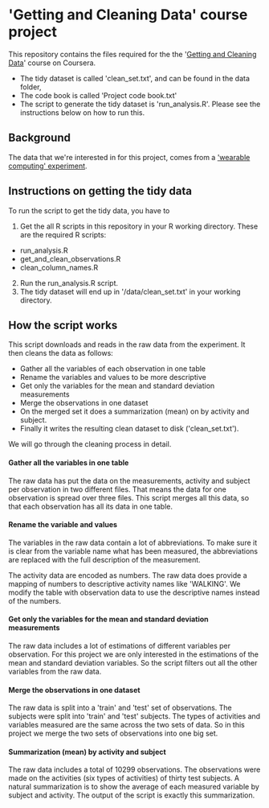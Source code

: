 # 'Getting and Cleaning Data' course project

This repository contains the files required for the the '[Getting and Cleaning Data](https://class.coursera.org/getdata-032/)' course on Coursera.
* The tidy dataset is called 'clean_set.txt', and can be found in the data folder,
* The code book is called 'Project code book.txt'
* The script to generate the tidy dataset is 'run_analysis.R'. Please see the instructions below on how to run this.

## Background
The data that we're interested in for this project, comes from a ['wearable computing' experiment](http://archive.ics.uci.edu/ml/datasets/Human+Activity+Recognition+Using+Smartphones).

## Instructions on getting the tidy data
To run the script to get the tidy data, you have to

1. Get the all R scripts in this repository in your R working directory. These are the required R scripts:
  - run_analysis.R
  - get_and_clean_observations.R
  - clean_column_names.R
2. Run the run_analysis.R script.
3. The tidy dataset will end up in '/data/clean_set.txt' in your working directory.

## How the script works

This script downloads and reads in the raw data from the experiment. It then cleans the data as follows:
- Gather all the variables of each observation in one table
- Rename the variables and values to be more descriptive
- Get only the variables for the mean and standard deviation measurements
- Merge the observations in one dataset
- On the merged set it does a summarization (mean) on by activity and subject. 
- Finally it writes the resulting clean dataset to disk ('clean_set.txt').

We will go through the cleaning process in detail.

#### Gather all the variables in one table

The raw data has put the data on the measurements, activity and subject per observation in two different files. That means the data for one observation is spread over three files. This script merges all this data, so that each observation has all its data in one table.

#### Rename the variable and values

The variables in the raw data contain a lot of abbreviations. To make sure it is clear from the variable name what has been measured, the abbreviations are replaced with the full description of the measurement. 

The activity data are encoded as numbers. The raw data does provide a mapping of numbers to descriptive activity names like 'WALKING'. We modify the table with observation data to use the descriptive names instead of the numbers.

#### Get only the variables for the mean and standard deviation measurements

The raw data includes a lot of estimations of different variables per observation. For this project we are only interested in the estimations of the mean and standard deviation variables. So the script filters out all the other variables from the raw data.

#### Merge the observations in one dataset

The raw data is split into a 'train' and 'test' set of observations. The subjects were split into 'train' and 'test' subjects. The types of activities and variables measured are the same across the two sets of data. So in this project we merge the two sets of observations into one big set.

#### Summarization (mean) by activity and subject

The raw data includes a total of 10299 observations. The observations were made on the activities (six types of activities) of thirty test subjects. A natural summarization is to show the average of each measured variable by subject and activity. The output of the script is exactly this summarization.
